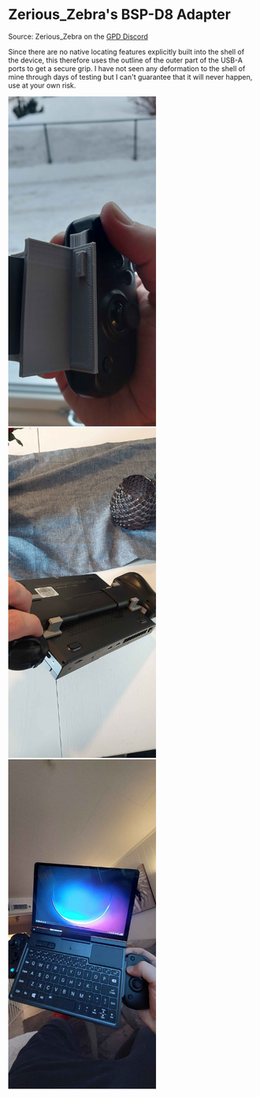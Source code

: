 # Zerious_Zebra's BSP-D8 Adapter

Source: Zerious_Zebra on the [GPD Discord](https://discord.com/invite/gpd-devices-243411108940087297)

Since there are no native locating features explicitly built into the shell of the device, this therefore uses the outline of the outer part of the USB-A ports to get a secure grip.
I have not seen any deformation to the shell of mine through days of testing but I can't guarantee that it will never happen, use at your own risk.

<p float="left">
  <img src="V1/v1_upclose.jpg" width="300" />
  <img src="V1/v1_back.jpg" width="300" /> 
  <img src="V1/v1_action.jpg" width="300" />
</p>
